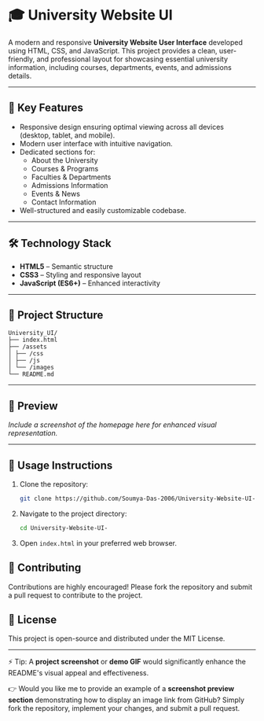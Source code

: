 # 🎓 University Website UI

A modern and responsive **University Website User Interface** developed using HTML, CSS, and JavaScript. This project provides a clean, user-friendly, and professional layout for showcasing essential university information, including courses, departments, events, and admissions details.

---

## 🚀 Key Features
- Responsive design ensuring optimal viewing across all devices (desktop, tablet, and mobile).
- Modern user interface with intuitive navigation.
- Dedicated sections for:
  - About the University
  - Courses & Programs
  - Faculties & Departments
  - Admissions Information
  - Events & News
  - Contact Information
- Well-structured and easily customizable codebase.

---

## 🛠️ Technology Stack
- **HTML5** – Semantic structure
- **CSS3** – Styling and responsive layout
- **JavaScript (ES6+)** – Enhanced interactivity

---

## 📂 Project Structure
```
University_UI/
├── index.html
├── /assets
│ ├── /css
│ ├── /js
│ └── /images
└── README.md
```

---

## 📸 Preview
_Include a screenshot of the homepage here for enhanced visual representation._

---

## 📌 Usage Instructions
1. Clone the repository:
   ```bash
   git clone https://github.com/Soumya-Das-2006/University-Website-UI-.git
   ```
2. Navigate to the project directory:
   ```bash
   cd University-Website-UI-
   ```
3. Open `index.html` in your preferred web browser.

## 🤝 Contributing
Contributions are highly encouraged! Please fork the repository and submit a pull request to contribute to the project.

## 📜 License
This project is open-source and distributed under the MIT License.

---

⚡ Tip: A **project screenshot** or **demo GIF** would significantly enhance the README's visual appeal and effectiveness.

👉 Would you like me to provide an example of a **screenshot preview section** demonstrating how to display an image link from GitHub?
Simply fork the repository, implement your changes, and submit a pull request.
